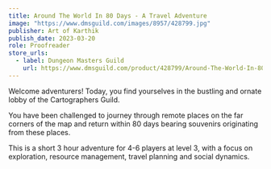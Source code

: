 ```yaml
---
title: Around The World In 80 Days - A Travel Adventure
image: "https://www.dmsguild.com/images/8957/428799.jpg"
publisher: Art of Karthik
publish_date: 2023-03-20
role: Proofreader
store_urls:
  - label: Dungeon Masters Guild
    url: https://www.dmsguild.com/product/428799/Around-The-World-In-80-Days-A-Travel-Adventure
---
```


Welcome adventurers! Today, you find yourselves in the bustling and ornate lobby of the Cartographers Guild.

You have been challenged to journey through remote places on the far corners of the map and return within 80 days bearing souvenirs originating from these places.

This is a short 3 hour adventure for 4-6 players at level 3, with a focus on exploration, resource management, travel planning and social dynamics.